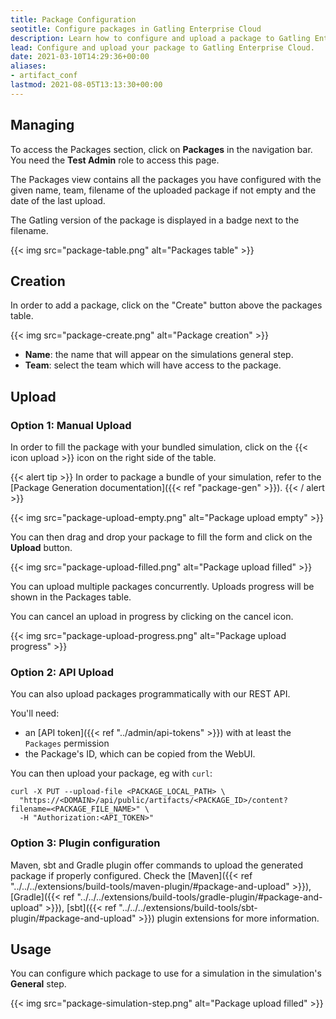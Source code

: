```yaml
---
title: Package Configuration
seotitle: Configure packages in Gatling Enterprise Cloud
description: Learn how to configure and upload a package to Gatling Enterprise Cloud.
lead: Configure and upload your package to Gatling Enterprise Cloud.
date: 2021-03-10T14:29:36+00:00
aliases:
- artifact_conf
lastmod: 2021-08-05T13:13:30+00:00
---
```


## Managing

To access the Packages section, click on **Packages** in the navigation bar. You need the **Test Admin** role to access this page.

The Packages view contains all the packages you have configured with the given name, team, filename of the uploaded package if not empty and the date of the last upload.

The Gatling version of the package is displayed in a badge next to the filename.

{{< img src="package-table.png" alt="Packages table" >}}

## Creation

In order to add a package, click on the "Create" button above the packages table.

{{< img src="package-create.png" alt="Package creation" >}}

- **Name**: the name that will appear on the simulations general step.
- **Team**: select the team which will have access to the package.

## Upload

### Option 1: Manual Upload

In order to fill the package with your bundled simulation, click on the {{< icon upload >}} icon on the right side of the table.

{{< alert tip >}}
In order to package a bundle of your simulation, refer to the [Package Generation documentation]({{< ref "package-gen" >}}).
{{< / alert >}}

{{< img src="package-upload-empty.png" alt="Package upload empty" >}}

You can then drag and drop your package to fill the form and click on the **Upload** button.

{{< img src="package-upload-filled.png" alt="Package upload filled" >}}

You can upload multiple packages concurrently. Uploads progress will be shown in the Packages table.

You can cancel an upload in progress by clicking on the cancel icon.

{{< img src="package-upload-progress.png" alt="Package upload progress" >}}

### Option 2: API Upload

You can also upload packages programmatically with our REST API.

You'll need:
* an [API token]({{< ref "../admin/api-tokens" >}}) with at least the `Packages` permission
* the Package's ID, which can be copied from the WebUI.

You can then upload your package, eg with `curl`:

```
curl -X PUT --upload-file <PACKAGE_LOCAL_PATH> \
  "https://<DOMAIN>/api/public/artifacts/<PACKAGE_ID>/content?filename=<PACKAGE_FILE_NAME>" \
  -H "Authorization:<API_TOKEN>"
```

### Option 3: Plugin configuration

Maven, sbt and Gradle plugin offer commands to upload the generated package if properly configured.
Check the [Maven]({{< ref "../../../extensions/build-tools/maven-plugin/#package-and-upload" >}}), 
[Gradle]({{< ref "../../../extensions/build-tools/gradle-plugin/#package-and-upload" >}}), 
[sbt]({{< ref "../../../extensions/build-tools/sbt-plugin/#package-and-upload" >}}) 
plugin extensions for more information.

## Usage

You can configure which package to use for a simulation in the simulation's **General** step.

{{< img src="package-simulation-step.png" alt="Package upload filled" >}}
